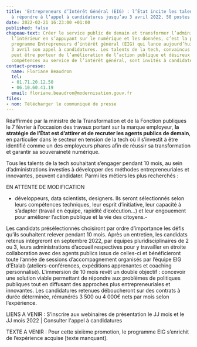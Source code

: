 ```yaml
---
title: 'Entrepreneurs d’Intérêt Général (EIG) : l’État incite les talents de la tech
  à répondre à l’appel à candidatures jusqu’au 3 avril 2022, 50 postes à pourvoir.'
date: 2022-02-21 16:23:00 +01:00
published: false
chapeau-text: Créer le service public de demain et transformer l’administration de
  l’intérieur en s’appuyant sur le numérique et les données, c’est la promesse du
  programme Entrepreneurs d’intérêt général (EIG) qui lance aujourd’hui et jusqu’au
  3 avril son appel à candidatures. Les talents de la tech, convaincus que le numérique
  peut être porteur de l’amélioration de l’action publique et désireux de placer leurs
  compétences au service de l’intérêt général, sont invités à candidater.
contact-presse:
  name: Floriane Beaudron
  tel:
  - 01.71.20.12.50
  - 06.10.60.41.19
  email: floriane.beaudron@modernisation.gouv.fr
files:
- nom: Télécharger le communiqué de presse
---
```


Réaffirmée par la ministre de la Transformation et de la Fonction publiques le 7 février à l’occasion des travaux portant sur la marque employeur, **la stratégie de l’État est d’attirer et de recruter les agents publics de demain**, en particulier dans le secteur en tension de la tech où il s’investit à être identifié comme un des employeurs phares afin de réussir sa transformation et garantir sa souveraineté numérique.

Tous les talents de la tech souhaitant s’engager pendant 10 mois, au sein d’administrations investies à développer des méthodes entrepreneuriales et innovantes, peuvent candidater. Parmi les métiers les plus recherchés : 

EN ATTENTE DE MODIFICATION
- développeurs, data scientists, designers. Ils seront sélectionnés selon leurs compétences techniques, leur esprit d’initiative, leur capacité à s’adapter (travail en équipe, rapidité d’exécution…) et leur engouement pour améliorer l’action publique et la vie des citoyens.-

Les candidats présélectionnés choisiront par ordre d’importance les défis qu’ils souhaitent relever pendant 10 mois. Après un entretien, les candidats retenus intégreront en septembre 2022, par équipes pluridisciplinaires de 2 ou 3, leurs administrations d’accueil respectives pour y travailler en étroite collaboration avec des agents publics issus de celles-ci et bénéficieront toute l’année de sessions d’accompagnement organisés par l’équipe EIG d’Etalab (ateliers-conférences, expéditions apprenantes et coaching personnalisé). L'immersion de 10 mois revêt un double objectif : concevoir une solution viable permettant de répondre aux problèmes de politiques publiques tout en diffusant des approches plus entrepreneuriales et innovantes. Les candidatures retenues déboucheront sur des contrats à durée déterminée, rémunérés 3 500 ou 4 000€ nets par mois selon l’expérience.

LIENS A VENIR :
S’inscrire aux webinaires de présentation le JJ mois et le JJ mois 2022 | Consulter l'appel à candidatures

TEXTE A VENIR :
Pour cette sixième promotion, le programme EIG s’enrichit de l’expérience acquise [texte manquant].  


